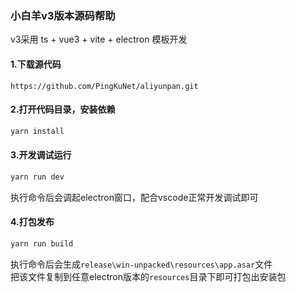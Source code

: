 ### 小白羊v3版本源码帮助

v3采用 ts + vue3 + vite + electron 模板开发

#### 1.下载源代码

```
https://github.com/PingKuNet/aliyunpan.git
```

#### 2.打开代码目录，安装依赖

```cmd
yarn install
```

#### 3.开发调试运行

```cmd
yarn run dev
```

执行命令后会调起electron窗口，配合vscode正常开发调试即可

#### 4.打包发布

```cmd
yarn run build
```

执行命令后会生成`release\win-unpacked\resources\app.asar`文件  
把该文件复制到任意electron版本的`resources`目录下即可打包出安装包
